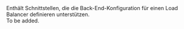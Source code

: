 <Namespace Name="Microsoft.Azure.Management.Network.Fluent.LoadBalancerBackend.Definition">
  <Docs>
    <summary>Enthält Schnittstellen, die die Back-End-Konfiguration für einen Load Balancer definieren unterstützen.</summary> 
    <remarks>To be added.</remarks>
  </Docs>
</Namespace>
